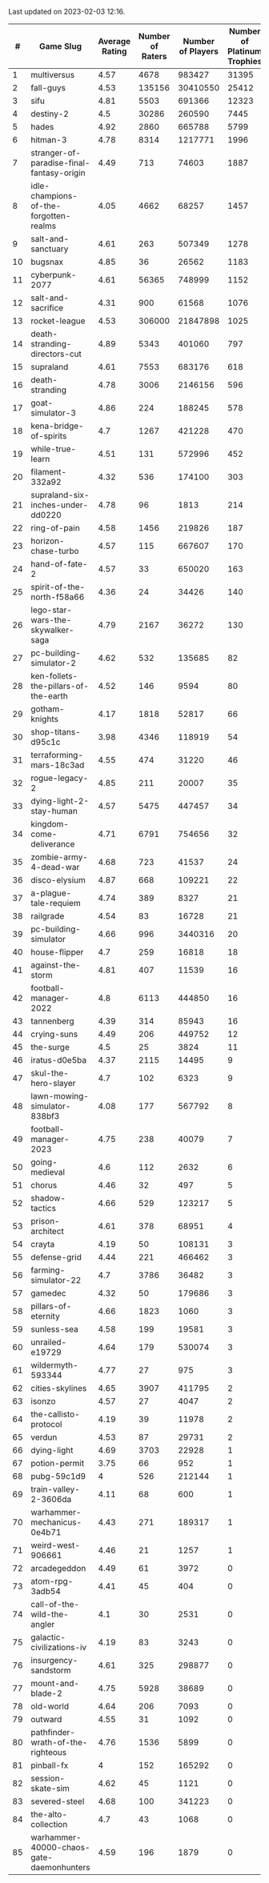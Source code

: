 Last updated on 2023-02-03 12:16.


|#|Game Slug|Average Rating|Number of Raters|Number of Players|Number of Platinum Trophies|Max Rarity (%)|
|---|---|---|---|---|---|---|
|1|multiversus|4.57|4678|983427|31395|75|
|2|fall-guys|4.53|135156|30410550|25412|2|
|3|sifu|4.81|5503|691366|12323|97|
|4|destiny-2|4.5|30286|260590|7445|94|
|5|hades|4.92|2860|665788|5799|89|
|6|hitman-3|4.78|8314|1217771|1996|47|
|7|stranger-of-paradise-final-fantasy-origin|4.49|713|74603|1887|98|
|8|idle-champions-of-the-forgotten-realms|4.05|4662|68257|1457|2|
|9|salt-and-sanctuary|4.61|263|507349|1278|83|
|10|bugsnax|4.85|36|26562|1183|97|
|11|cyberpunk-2077|4.61|56365|748999|1152|65|
|12|salt-and-sacrifice|4.31|900|61568|1076|91|
|13|rocket-league|4.53|306000|21847898|1025|78|
|14|death-stranding-directors-cut|4.89|5343|401060|797|91|
|15|supraland|4.61|7553|683176|618|99|
|16|death-stranding|4.78|3006|2146156|596|91|
|17|goat-simulator-3|4.86|224|188245|578|92|
|18|kena-bridge-of-spirits|4.7|1267|421228|470|94|
|19|while-true-learn|4.51|131|572996|452|93|
|20|filament-332a92|4.32|536|174100|303|93|
|21|supraland-six-inches-under-dd0220|4.78|96|1813|214|99|
|22|ring-of-pain|4.58|1456|219826|187|96|
|23|horizon-chase-turbo|4.57|115|667607|170|88|
|24|hand-of-fate-2|4.57|33|650020|163|72|
|25|spirit-of-the-north-f58a66|4.36|24|34426|140|65|
|26|lego-star-wars-the-skywalker-saga|4.79|2167|36272|130|97|
|27|pc-building-simulator-2|4.62|532|135685|82|75|
|28|ken-follets-the-pillars-of-the-earth|4.52|146|9594|80|44|
|29|gotham-knights|4.17|1818|52817|66|26|
|30|shop-titans-d95c1c|3.98|4346|118919|54|97|
|31|terraforming-mars-18c3ad|4.55|474|31220|46|44|
|32|rogue-legacy-2|4.85|211|20007|35|4|
|33|dying-light-2-stay-human|4.57|5475|447457|34|7|
|34|kingdom-come-deliverance|4.71|6791|754656|32|30|
|35|zombie-army-4-dead-war|4.68|723|41537|24|67|
|36|disco-elysium|4.87|668|109221|22|28|
|37|a-plague-tale-requiem|4.74|389|8327|21|92|
|38|railgrade|4.54|83|16728|21|98|
|39|pc-building-simulator|4.66|996|3440316|20|48|
|40|house-flipper|4.7|259|16818|18|94|
|41|against-the-storm|4.81|407|11539|16|38|
|42|football-manager-2022|4.8|6113|444850|16|49|
|43|tannenberg|4.39|314|85943|16|88|
|44|crying-suns|4.49|206|449752|12|66|
|45|the-surge|4.5|25|3824|11|94|
|46|iratus-d0e5ba|4.37|2115|14495|9|85|
|47|skul-the-hero-slayer|4.7|102|6323|9|94|
|48|lawn-mowing-simulator-838bf3|4.08|177|567792|8|84|
|49|football-manager-2023|4.75|238|40079|7|79|
|50|going-medieval|4.6|112|2632|6|68|
|51|chorus|4.46|32|497|5|87|
|52|shadow-tactics|4.66|529|123217|5|6|
|53|prison-architect|4.61|378|68951|4|29|
|54|crayta|4.19|50|108131|3|23|
|55|defense-grid|4.44|221|466462|3|80|
|56|farming-simulator-22|4.7|3786|36482|3|77|
|57|gamedec|4.32|50|179686|3|27|
|58|pillars-of-eternity|4.66|1823|1060|3|81|
|59|sunless-sea|4.58|199|19581|3|36|
|60|unrailed-e19729|4.64|179|530074|3|10|
|61|wildermyth-593344|4.77|27|975|3|19|
|62|cities-skylines|4.65|3907|411795|2|71|
|63|isonzo|4.57|27|4047|2|57|
|64|the-callisto-protocol|4.19|39|11978|2|6|
|65|verdun|4.53|87|29731|2|76|
|66|dying-light|4.69|3703|22928|1|95|
|67|potion-permit|3.75|66|952|1|98|
|68|pubg-59c1d9|4|526|212144|1|74|
|69|train-valley-2-3606da|4.11|68|600|1|89|
|70|warhammer-mechanicus-0e4b71|4.43|271|189317|1|25|
|71|weird-west-906661|4.46|21|1257|1|85|
|72|arcadegeddon|4.49|61|3972|0|90|
|73|atom-rpg-3adb54|4.41|45|404|0|99|
|74|call-of-the-wild-the-angler|4.1|30|2531|0|65|
|75|galactic-civilizations-iv|4.19|83|3243|0|79|
|76|insurgency-sandstorm|4.61|325|298877|0|5|
|77|mount-and-blade-2|4.75|5928|38689|0|27|
|78|old-world|4.64|206|7093|0|82|
|79|outward|4.55|31|1092|0|73|
|80|pathfinder-wrath-of-the-righteous|4.76|1536|5899|0|51|
|81|pinball-fx|4|152|165292|0|85|
|82|session-skate-sim|4.62|45|1121|0|27|
|83|severed-steel|4.68|100|341223|0|18|
|84|the-alto-collection|4.7|43|1068|0|33|
|85|warhammer-40000-chaos-gate-daemonhunters|4.59|196|1879|0|6|
